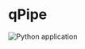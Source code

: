 # qPipe

![Python application](https://github.com/bt3gl/Quantum_Machine_Learning/workflows/Python%20application/badge.svg)

